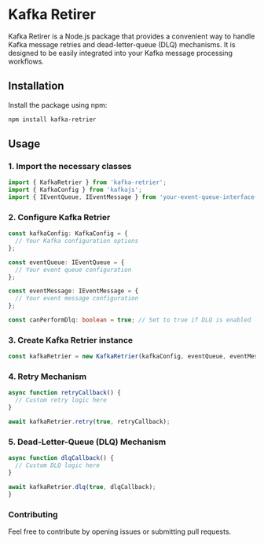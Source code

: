 # Kafka Retirer

Kafka Retirer is a Node.js package that provides a convenient way to handle Kafka message retries and dead-letter-queue (DLQ) mechanisms. It is designed to be easily integrated into your Kafka message processing workflows.

## Installation

Install the package using npm:

```bash
npm install kafka-retrier
```

## Usage

### 1. Import the necessary classes

```typescript
import { KafkaRetrier } from 'kafka-retrier';
import { KafkaConfig } from 'kafkajs';
import { IEventQueue, IEventMessage } from 'your-event-queue-interface-path';
```

### 2. Configure Kafka Retrier

```typescript
const kafkaConfig: KafkaConfig = {
  // Your Kafka configuration options
};

const eventQueue: IEventQueue = {
  // Your event queue configuration
};

const eventMessage: IEventMessage = {
  // Your event message configuration
};

const canPerformDlq: boolean = true; // Set to true if DLQ is enabled
```

### 3. Create Kafka Retrier instance

```typescript
const kafkaRetrier = new KafkaRetrier(kafkaConfig, eventQueue, eventMessage, canPerformDlq);
```

### 4. Retry Mechanism

```typescript
async function retryCallback() {
  // Custom retry logic here
}

await kafkaRetrier.retry(true, retryCallback);
```

### 5. Dead-Letter-Queue (DLQ) Mechanism

```typescript
async function dlqCallback() {
  // Custom DLQ logic here
}

await kafkaRetrier.dlq(true, dlqCallback);
}
```

### Contributing

Feel free to contribute by opening issues or submitting pull requests.
